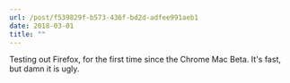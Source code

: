 ```yaml
---
url: /post/f539829f-b573-436f-bd2d-adfee991aeb1
date: 2018-03-01
title: ""
---
```




Testing out Firefox, for the first time since the Chrome Mac Beta. It's fast, but damn it is ugly. 
